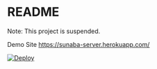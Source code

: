 # README

Note: This project is suspended.

Demo Site https://sunaba-server.herokuapp.com/

[![Deploy](https://www.herokucdn.com/deploy/button.png)](https://heroku.com/deploy?template=https://github.com/mh61503891/sunaba-server)
